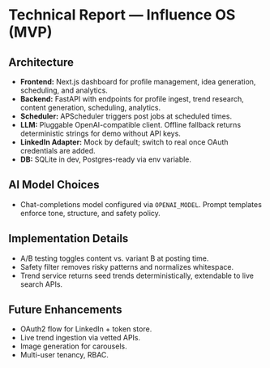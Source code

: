 
# Technical Report — Influence OS (MVP)

## Architecture
- **Frontend:** Next.js dashboard for profile management, idea generation, scheduling, and analytics.
- **Backend:** FastAPI with endpoints for profile ingest, trend research, content generation, scheduling, analytics.
- **Scheduler:** APScheduler triggers post jobs at scheduled times.
- **LLM:** Pluggable OpenAI-compatible client. Offline fallback returns deterministic strings for demo without API keys.
- **LinkedIn Adapter:** Mock by default; switch to real once OAuth credentials are added.
- **DB:** SQLite in dev, Postgres-ready via env variable.

## AI Model Choices
- Chat-completions model configured via `OPENAI_MODEL`. Prompt templates enforce tone, structure, and safety policy.

## Implementation Details
- A/B testing toggles content vs. variant B at posting time.
- Safety filter removes risky patterns and normalizes whitespace.
- Trend service returns seed trends deterministically, extendable to live search APIs.

## Future Enhancements
- OAuth2 flow for LinkedIn + token store.
- Live trend ingestion via vetted APIs.
- Image generation for carousels.
- Multi-user tenancy, RBAC.
